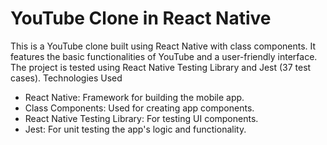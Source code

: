 # YouTube Clone in React Native

This is a YouTube clone built using React Native with class components. It features the basic functionalities of YouTube and a user-friendly interface. The project is tested using React Native Testing Library and Jest (37 test cases).
Technologies Used

* React Native: Framework for building the mobile app.
* Class Components: Used for creating app components.
* React Native Testing Library: For testing UI components.
* Jest: For unit testing the app's logic and functionality.
